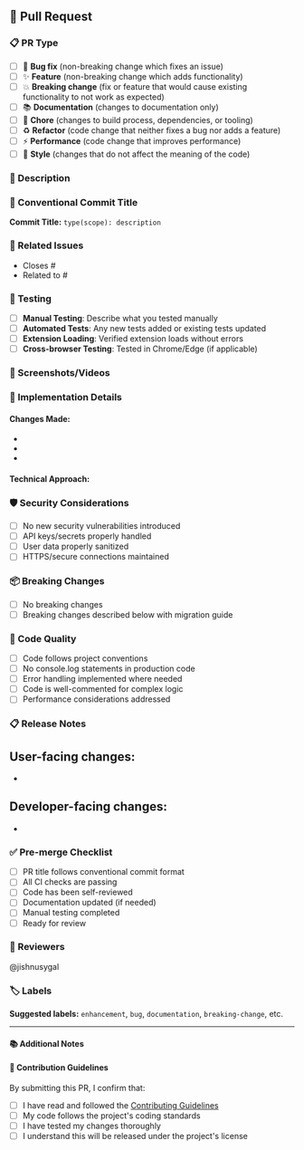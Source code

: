 ## 🔄 Pull Request

### 📋 PR Type
<!-- Select the type of change this PR introduces -->
- [ ] 🐛 **Bug fix** (non-breaking change which fixes an issue)
- [ ] ✨ **Feature** (non-breaking change which adds functionality)
- [ ] 💥 **Breaking change** (fix or feature that would cause existing functionality to not work as expected)
- [ ] 📚 **Documentation** (changes to documentation only)
- [ ] 🔧 **Chore** (changes to build process, dependencies, or tooling)
- [ ] ♻️ **Refactor** (code change that neither fixes a bug nor adds a feature)
- [ ] ⚡ **Performance** (code change that improves performance)
- [ ] 🎨 **Style** (changes that do not affect the meaning of the code)

### 🎯 Description
<!-- Provide a clear and concise description of what this PR does -->



### 📝 Conventional Commit Title
<!-- 
Format: type(scope): description
Examples:
- feat(auth): add Google OAuth integration
- fix(sidebar): resolve panel rendering issue
- docs(readme): update installation instructions
- refactor(core): simplify navigation logic
-->
**Commit Title:** `type(scope): description`

### 🔗 Related Issues
<!-- Link to related issues using keywords like "Closes #123" or "Fixes #456" -->
- Closes #
- Related to #

### 🧪 Testing
<!-- Describe the tests you ran and how to reproduce them -->
- [ ] **Manual Testing**: Describe what you tested manually
- [ ] **Automated Tests**: Any new tests added or existing tests updated
- [ ] **Extension Loading**: Verified extension loads without errors
- [ ] **Cross-browser Testing**: Tested in Chrome/Edge (if applicable)

### 📱 Screenshots/Videos
<!-- Add screenshots or screen recordings of your changes -->
<!-- Before/After comparisons are especially helpful -->



### 🔧 Implementation Details
<!-- Technical details about your implementation -->
#### Changes Made:
- 
- 
- 

#### Technical Approach:
<!-- Explain your technical decisions and approach -->


### 🛡️ Security Considerations
<!-- Any security implications of this change -->
- [ ] No new security vulnerabilities introduced
- [ ] API keys/secrets properly handled
- [ ] User data properly sanitized
- [ ] HTTPS/secure connections maintained

### 📦 Breaking Changes
<!-- If this is a breaking change, describe what breaks and migration path -->
- [ ] No breaking changes
- [ ] Breaking changes described below with migration guide

### 🧹 Code Quality
<!-- Code quality checklist -->
- [ ] Code follows project conventions
- [ ] No console.log statements in production code
- [ ] Error handling implemented where needed
- [ ] Code is well-commented for complex logic
- [ ] Performance considerations addressed

### 📋 Release Notes
<!-- What should be included in release notes for users? -->
**User-facing changes:**
- 
- 

**Developer-facing changes:**
- 
- 

### ✅ Pre-merge Checklist
- [ ] PR title follows conventional commit format
- [ ] All CI checks are passing
- [ ] Code has been self-reviewed
- [ ] Documentation updated (if needed)
- [ ] Manual testing completed
- [ ] Ready for review

### 👥 Reviewers
<!-- Tag specific reviewers if needed -->
@jishnusygal 

### 🏷️ Labels
<!-- Suggested labels for this PR -->
**Suggested labels:** `enhancement`, `bug`, `documentation`, `breaking-change`, etc.

---

#### 📚 Additional Notes
<!-- Any additional context, concerns, or notes for reviewers -->


#### 🤝 Contribution Guidelines
By submitting this PR, I confirm that:
- [ ] I have read and followed the [Contributing Guidelines](../CONTRIBUTING.md)
- [ ] My code follows the project's coding standards
- [ ] I have tested my changes thoroughly
- [ ] I understand this will be released under the project's license